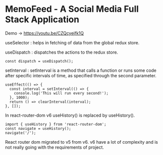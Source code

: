 # MemoFeed - A Social Media Full Stack Application

Demo -> https://youtu.be/CZQcyejfk1Q

useSelector : helps in fetching of data from the global redux store.

useDispatch : dispatches the actions to the redux store.

```
const dispatch = useDispatch();
```

setInterval : setInterval is a method that calls a function or runs some code after specific intervals of time, as specified through the second parameter.

```
useEffect(() => {
  const interval = setInterval(() => {
    console.log('This will run every second!');
  }, 1000);
  return () => clearInterval(interval);
}, []);
```

In react-router-dom v6 useHistory() is replaced by useHistory().

```
import { useHistory } from 'react-router-dom';
const navigate = useHistory();
navigate('/');
```

React router dom migrated to v5 from v6. v6 have a lot of complexity and is not really going with the requirements of project.
